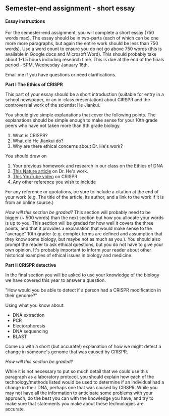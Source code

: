 ## Semester-end assignment - short essay

#### Essay instructions

For the semester-end assignment, you will complete a short essay (750 words max).
The essay should be in two-parts (each of which can be one more more paragraphs,
but again the entire work should be less than 750 words). Use a word count
to ensure you do not go above 750 words (this is available in Google docs and
Microsoft Word). This should probably take about 1-1.5 hours including research
time. This is due at the end of the finals period - 5PM, Wednesday January 16th.

Email me if you have questions or need clarifications.  

**Part I The Ethics of CRISPR**

This part of your essay should be a short introduction (suitable for entry
in a school newspaper, or an in-class presentation) about CIRSPR and the
controversial work of the scientist He Jiankui.

You should give simple explanations that cover the following points. The
explanations should be simple enough to make sense for your 10th grade peers
who have not taken more than 9th grade biology.

1. What is CRISPR?
2. What did He Jiankui do?
3. Why are there ethical concerns about Dr. He's work?

You should draw on

1. Your previous homework and research in our class on the Ethics of DNA
2. [This Nature article](https://www.nature.com/articles/d41586-018-07607-3) on Dr. He's work.  
3. [This YouTube video](https://youtu.be/jAhjPd4uNFY) on CRISPR
4. Any other reference you wish to include

For any reference or quotations, be sure to include a citation at the end of
your work (e.g. The title of the article, its author, and a link to the work if
it is from an online source.)

*How will this section be graded?*
This section will probably need to be bigger (~ 500 words) than the next section
but how you allocate your words is up to you. This section will be graded
for how well it covers the three points, and that it provides a explanation that
would make sense to the "average" 10th grader (e.g. complex terms are defined
and assumption that they know some biology, but maybe not as much as you.). You
should also prompt the reader to ask ethical questions, but you do not have to
give your own opinion. It's probably important to inform your reader about other
historical examples of ethical issues in biology and medicine.

**Part II CRISPR detective**

In the final section you will be asked to use your knowledge of the biology we
have covered this year to answer a question.

"How would you be able to detect if a person had a CRISPR modification in their
genome?"

Using what you know about:

- DNA extraction
- PCR
- Electorphoresis
- DNA sequencing
- BLAST

Come up with a short (but accurate!) explanation of how we might detect a change
in someone's genome that was caused by CRISPR.

*How will this section be graded?*

While it is not necessary to put so much detail that we could use this paragraph
as a laboratory protocol, you should explain how each of the technology/methods
listed would be used to determine if an individual had a change in their DNA,
perhaps one that was caused by CIRSPR. While you may not have all the information
to anticipate some problems with your approach, do the best you can with the
knowledge you have, and try to make sure that statements you make about these
technologies are accurate.
